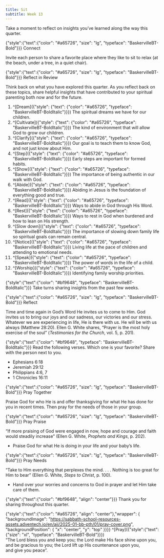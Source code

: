 ```yaml
---
title: Sit
subtitle: Week 13
---
```


Take a moment to reflect on insights you’ve learned along the way this quarter.

{"style":{"text":{"color": "#a65726", "size": "lg", "typeface": "BaskervilleBT-Bold"}}}
Connect

Invite each person to share a favorite place where they like to sit to relax (at the beach, under a tree, in a quiet chair).

{"style":{"text":{"color": "#a65726", "size": "lg", "typeface": "BaskervilleBT-Bold"}}}
Reflect in Review

Think back on what you have explored this quarter. As you reflect back on these topics, share helpful insights that have contributed to your spiritual parenting both now and for the future.

1. ^[Dream]({"style": {"text": {"color": "#a65726", "typeface": "BaskervilleBT-BoldItalic"}}}) The spiritual dreams we have for our children.
2. ^[Cultivate]({"style": {"text": {"color": "#a65726", "typeface": "BaskervilleBT-BoldItalic"}}}) The kind of environment that will allow God to grow our children.
3. ^[Clarify]({"style": {"text": {"color": "#a65726", "typeface": "BaskervilleBT-BoldItalic"}}}) Our goal is to teach them to know God, and not just know about Him.
4. ^[Step]({"style": {"text": {"color": "#a65726", "typeface": "BaskervilleBT-BoldItalic"}}}) Early steps are important for formed habits.
5. ^[Show]({"style": {"text": {"color": "#a65726", "typeface": "BaskervilleBT-BoldItalic"}}}) The importance of being authentic in our walk with God.
6. ^[Abide]({"style": {"text": {"color": "#a65726", "typeface": "BaskervilleBT-BoldItalic"}}}) Abiding in Jesus is the foundation of everything good and true.
7. ^[Read]({"style": {"text": {"color": "#a65726", "typeface": "BaskervilleBT-BoldItalic"}}}) Ways to abide in God through His Word.
8. ^[Rest]({"style": {"text": {"color": "#a65726", "typeface": "BaskervilleBT-BoldItalic"}}}) Ways to rest in God when burdened and how to lean on His strength.
9. ^[Slow down]({"style": {"text": {"color": "#a65726", "typeface": "BaskervilleBT-BoldItalic"}}}) The importance of slowing down family life so spiritual goals can remain central.
10. ^[Notice]({"style": {"text": {"color": "#a65726", "typeface": "BaskervilleBT-BoldItalic"}}}) Living life at the pace of children and attending to emotional needs.
11. ^[Speak]({"style": {"text": {"color": "#a65726", "typeface": "BaskervilleBT-BoldItalic"}}}) The power of words in the life of a child.
12. ^[Worship]({"style": {"text": {"color": "#a65726", "typeface": "BaskervilleBT-BoldItalic"}}}) Identifying family worship priorities.

{"style":{"text":{"color": "#bf9648", "typeface": "BaskervilleBT-BoldItalic"}}}
Take turns sharing insights from the past few weeks.

{"style":{"text":{"color": "#a65726", "size": "lg", "typeface": "BaskervilleBT-Bold"}}}
Reflect

Time and time again in God’s Word He invites us to come to Him. God invites us to bring our joys and our sadness, our victories and our stress. Whatever we are experiencing in life, He is there with us. He will be with us always (Matthew 28:20). Ellen G. White shares, “Prayer is the most holy exercise of the soul” (_Testimonies for the Church_, vol. 5, p. 201).

{"style":{"text":{"color": "#bf9648", "typeface": "BaskervilleBT-BoldItalic"}}}
Read the following verses.
Which one is your favorite? Share with the person next to you.

- Ephesians 6:18
- Jeremiah 29:12
- Philippians 4:6, 7
- 1 Chronicles 16:11

{"style":{"text":{"color": "#a65726", "size": "lg", "typeface": "BaskervilleBT-Bold"}}}
Pray Together

Praise God for who He is and offer thanksgiving for what He has done for you in recent times. Then pray for the needs of those in your group.

{"style":{"text":{"color": "#a65726", "size": "lg", "typeface": "BaskervilleBT-Bold"}}}
Pray Praise

“If more praising of God were engaged in now, hope and courage and faith would steadily increase” (Ellen G. White, _Prophets and Kings_, p. 202).

- Praise God for what He is doing in your life and your baby’s life.

{"style":{"text":{"color": "#a65726", "size": "lg", "typeface": "BaskervilleBT-Bold"}}}
Pray Needs

“Take to Him everything that perplexes the mind. . . . Nothing is too great for Him to bear” (Ellen G. White, _Steps to Christ_, p. 100).

- Hand over your worries and concerns to God in prayer and let Him take care of them.

{"style":{"text":{"color": "#bf9648", "align": "center"}}}
Thank you for sharing throughout this quarter.

{"style":{"text":{"color": "#a65726", "align": "center"},"wrapper": { "backgroundImage": "https://sabbath-school-resources-assets.adventech.io/en/aij/2025-01-bb-pth/01/pray-cover.png", "backgroundPosition": { "x": "center", "y": "top" }}}}
^[Pray]({"style":{"text":{"size": "xl", "typeface": "BaskervilleBT-Bold"}}})\
“The Lord bless you and keep you; the Lord make His face shine upon you,\
and be gracious to you; the Lord lift up His countenance upon you,\
and give you peace”.
